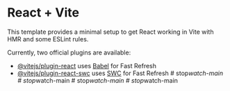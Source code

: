 # React + Vite

This template provides a minimal setup to get React working in Vite with HMR and some ESLint rules.

Currently, two official plugins are available:

- [@vitejs/plugin-react](https://github.com/vitejs/vite-plugin-react/blob/main/packages/plugin-react/README.md) uses [Babel](https://babeljs.io/) for Fast Refresh
- [@vitejs/plugin-react-swc](https://github.com/vitejs/vite-plugin-react-swc) uses [SWC](https://swc.rs/) for Fast Refresh
#   s t o p _ w a t c h - m a i n  
 #   s t o p _ w a t c h - m a i n  
 #   s t o p _ w a t c h - m a i n  
 #   s t o p _ w a t c h - m a i n  
 